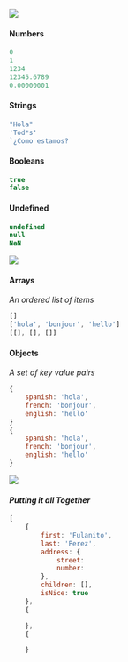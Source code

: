 ![](https://dummyimage.com/3000x2000/ffffff/000000.jpg&text=+++++++++JS+DATA+TYPES+++++++++)

#### Numbers

```js
0
1
1234
12345.6789
0.00000001
```

#### Strings

```js
"Hola"
'Tod*s'
`¿Como estamos?
```

#### Booleans

```js
true
false
```

#### Undefined

```js
undefined
null
NaN
```

![](https://dummyimage.com/3000x2000/ffffff.jpg)

#### Arrays

_An ordered list of items_

```js
[]
['hola', 'bonjour', 'hello']
[[], [], []]
```

#### Objects

_A set of key value pairs_

```js
{
    spanish: 'hola',
    french: 'bonjour',
    english: 'hello'
}
{
    spanish: 'hola',
    french: 'bonjour',
    english: 'hello'
}
```

![](https://dummyimage.com/3000x2000/ffffff/000000.jpg&text=++++++++++++++JSON++++++++++++++)

#### _Putting it all Together_

```js
[
    {
        first: 'Fulanito',
        last: 'Perez',
        address: {
            street: 
            number: 
        },
        children: [],
        isNice: true
    },
    {

    },
    {

    }
```